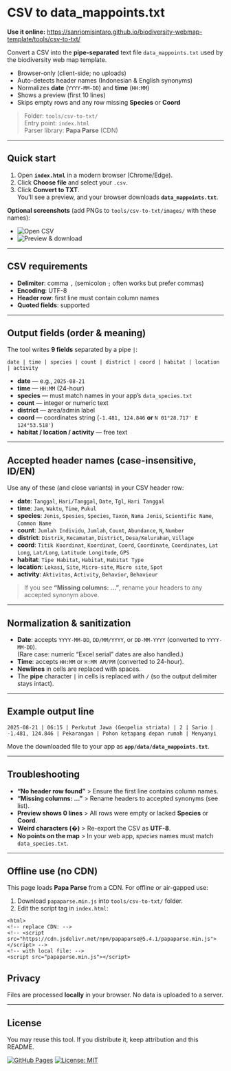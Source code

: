 

# CSV to data_mappoints.txt
**Use it online:** https://sanriomisintaro.github.io/biodiversity-webmap-template/tools/csv-to-txt/

Convert a CSV into the **pipe-separated** text file `data_mappoints.txt`
used by the biodiversity web map template.

- Browser-only (client-side; no uploads)
- Auto-detects header names (Indonesian & English synonyms)
- Normalizes **date** (`YYYY-MM-DD`) and **time** (`HH:MM`)
- Shows a preview (first 10 lines)
- Skips empty rows and any row missing **Species** or **Coord**

> Folder: `tools/csv-to-txt/`  
> Entry point: `index.html`  
> Parser library: **Papa Parse** (CDN)

---

## Quick start

1. Open **`index.html`** in a modern browser (Chrome/Edge).
2. Click **Choose file** and select your `.csv`.
3. Click **Convert to TXT**.  
   You’ll see a preview, and your browser downloads **`data_mappoints.txt`**.

**Optional screenshots** (add PNGs to `tools/csv-to-txt/images/` with these names):
- ![Open CSV](images/csv-step1-open.png)
- ![Preview & download](images/csv-step2-preview-download.png)

---

## CSV requirements

- **Delimiter**: comma `,` (semicolon `;` often works but prefer commas)
- **Encoding**: UTF-8
- **Header row**: first line must contain column names
- **Quoted fields**: supported

---

## Output fields (order & meaning)

The tool writes **9 fields** separated by a pipe `|`:
```
date | time | species | count | district | coord | habitat | location | activity
```

- **date** — e.g., `2025-08-21`
- **time** — `HH:MM` (24-hour)
- **species** — must match names in your app’s `data_species.txt`
- **count** — integer or numeric text
- **district** — area/admin label
- **coord** — coordinates string (`-1.481, 124.846` **or** `N 01°28.717' E 124°53.518'`)
- **habitat / location / activity** — free text

---

## Accepted header names (case-insensitive, ID/EN)

Use any of these (and close variants) in your CSV header row:

- **date**: `Tanggal`, `Hari/Tanggal`, `Date`, `Tgl`, `Hari Tanggal`  
- **time**: `Jam`, `Waktu`, `Time`, `Pukul`  
- **species**: `Jenis`, `Spesies`, `Species`, `Taxon`, `Nama Jenis`, `Scientific Name`, `Common Name`  
- **count**: `Jumlah Individu`, `Jumlah`, `Count`, `Abundance`, `N`, `Number`  
- **district**: `Distrik`, `Kecamatan`, `District`, `Desa/Kelurahan`, `Village`  
- **coord**: `Titik Koordinat`, `Koordinat`, `Coord`, `Coordinate`, `Coordinates`, `Lat Long`, `Lat/Long`, `Latitude Longitude`, `GPS`  
- **habitat**: `Tipe Habitat`, `Habitat`, `Habitat Type`  
- **location**: `Lokasi`, `Site`, `Micro-site`, `Micro site`, `Spot`  
- **activity**: `Aktivitas`, `Activity`, `Behavior`, `Behaviour`

> If you see **“Missing columns: …”**, rename your headers to any accepted synonym above.

---

## Normalization & sanitization

- **Date**: accepts `YYYY-MM-DD`, `DD/MM/YYYY`, or `DD-MM-YYYY` (converted to `YYYY-MM-DD`).  
  (Rare case: numeric “Excel serial” dates are also handled.)
- **Time**: accepts `HH:MM` or `H:MM AM/PM` (converted to 24-hour).
- **Newlines** in cells are replaced with spaces.
- The **pipe** character `|` in cells is replaced with `/` (so the output delimiter stays intact).

---

## Example output line

```
2025-08-21 | 06:15 | Perkutut Jawa (Geopelia striata) | 2 | Sario | -1.481, 124.846 | Pekarangan | Pohon ketapang depan rumah | Menyanyi
```

Move the downloaded file to your app as **`app/data/data_mappoints.txt`**.

---

## Troubleshooting

- **“No header row found”** > Ensure the first line contains column names.  
- **“Missing columns: …”** > Rename headers to accepted synonyms (see list).  
- **Preview shows 0 lines** > All rows were empty or lacked **Species** or **Coord**.  
- **Weird characters (�)** > Re-export the CSV as **UTF-8**.  
- **No points on the map** > In your web app, *species* names must match `data_species.txt`.

---

## Offline use (no CDN)

This page loads **Papa Parse** from a CDN. For offline or air-gapped use:

1. Download `papaparse.min.js` into `tools/csv-to-txt/` folder.
2. Edit the script tag in `index.html`:

```
<html>
<!-- replace CDN: -->
<!-- <script src="https://cdn.jsdelivr.net/npm/papaparse@5.4.1/papaparse.min.js"></script> -->
<!-- with local file: -->
<script src="papaparse.min.js"></script>
```

## Privacy

Files are processed **locally** in your browser. No data is uploaded to a server.

---

## License

You may reuse this tool. If you distribute it, keep attribution and this README.

[![GitHub Pages](https://img.shields.io/badge/GitHub%20Pages-live-2ea44f)](https://sanriomisintaro.github.io/)
[![License: MIT](https://img.shields.io/badge/License-MIT-blue.svg)](#license)